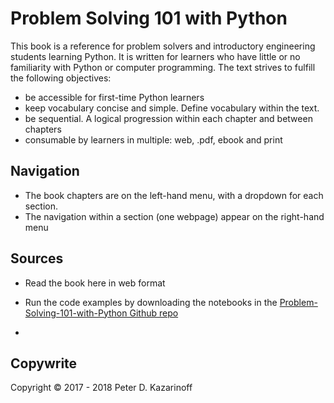 
# Problem Solving 101 with Python

This book is a reference for problem solvers and introductory engineering students learning Python. It is written for learners who have little or no familiarity with Python or computer programming. The text strives to fulfill the following objectives:
 
 * be accessible for first-time Python learners
 * keep vocabulary concise and simple. Define vocabulary within the text.
 * be sequential. A logical progression within each chapter and between chapters
 * consumable by learners in multiple: web, .pdf, ebook and print

## Navigation

 * The book chapters are on the left-hand menu, with a dropdown for each section.
 * The navigation within a section (one webpage) appear on the right-hand menu

## Sources

 * Read the book here in web format

 * Run the code examples by downloading the notebooks in the [Problem-Solving-101-with-Python Github repo](https://github.com/ProfessorKazarinoff/Problem-Solving-101-with-Python/tree/master/notebooks)
 
 * 

## Copywrite

Copyright &copy; 2017 - 2018 Peter D. Kazarinoff
